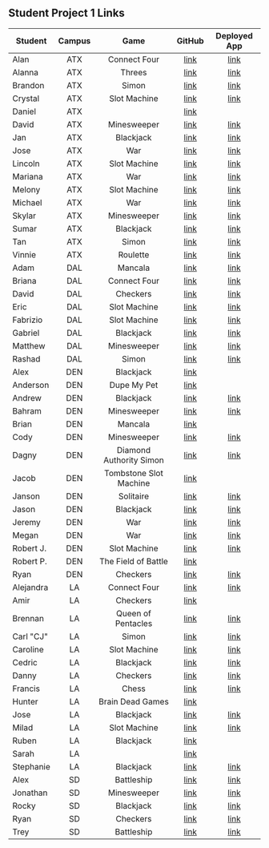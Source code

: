 ## Student Project 1 Links

| Student | Campus | Game | GitHub | Deployed App |
|---|:---:|:---:|:---:|:---:|
| Alan | ATX | Connect Four | [link](https://github.com/acmccracken/Connect4) | [link](https://acmccracken.github.io/Connect4/) |
| Alanna | ATX | Threes | [link](https://github.com/celentanoad/Threes) | [link](https://celentanoad.github.io/Threes/) |
| Brandon | ATX | Simon | [link](https://github.com/bcarteratx/project1-simon) |  [link](https://bcarteratx.github.io/project1-simon/)|
| Crystal | ATX | Slot Machine | [link](https://github.com/crystallynnv/slot-machine) | [link](https://crystallynnv.github.io/slot-machine/) |
| Daniel | ATX |  | [link](https://github.com/90dandan/Project-One) |  |
| David | ATX | Minesweeper | [link](https://github.com/DavidStinson/mineland) | [link](https://davidstinson.github.io/mineland/) |
| Jan | ATX | Blackjack | [link](https://github.com/jlee8020/project-blackjack) | [link](https://jlee8020.github.io/project-blackjack/) |
| Jose | ATX | War | [link](https://github.com/newguy-cyber/WAR-Game2) | [link](https://newguy-cyber.github.io/WAR-Game2/) |
| Lincoln | ATX | Slot Machine | [link](https://github.com/lincolnyouree/slot-machine-project-1) | [link](https://lincolnyouree.github.io/slot-machine-project-1/) |
| Mariana | ATX | War | [link](https://github.com/MBJaeger/war) | [link](https://mbjaeger.github.io/war/) |
| Melony | ATX | Slot Machine | [link](https://github.com/msegnit/slot-machine) | [link](https://msegnit.github.io/slot-machine/) |
| Michael | ATX | War | [link](https://github.com/mlackey9601/War) | [link](https://mlackey9601.github.io/War/) |
| Skylar | ATX | Minesweeper | [link](https://github.com/skylarw19/Minesweeper) | [link](https://skylarw19.github.io/Minesweeper/) |
| Sumar | ATX | Blackjack | [link](https://github.com/sumardey5/BlackjackRepo) |  [link](https://sumardey5.github.io/BlackjackRepo/) |
| Tan | ATX | Simon | [link](https://github.com/zeroxposur18/Project-One) | [link](https://zeroxposur18.github.io/Simon/) |
| Vinnie | ATX | Roulette | [link](https://github.com/vin23-dev/SEIproject1) | [link](https://vin23-dev.github.io/SEIproject1/) |
| Adam | DAL | Mancala | [link](https://github.com/azebolsky/Mancala) | [link](https://azebolsky.github.io/Mancala/) |
| Briana | DAL | Connect Four | [link](https://github.com/bnfisher4/project-1) | [link](https://bnfisher4.github.io/project-1/) |
| David | DAL | Checkers | [link](https://github.com/fastlane27/checkers-game) | [link](https://fastlane27.github.io/checkers-game/) |
| Eric | DAL | Slot Machine | [link](https://github.com/ericjames3681/slot-machine) | [link](https://ericjames3681.github.io/slot-machine/) |
| Fabrizio | DAL | Slot Machine | [link](https://github.com/fabo22/slot-machine-game) | [link](https://fabo22.github.io/slot-machine-game/) |
| Gabriel | DAL | Blackjack | [link](https://github.com/gar0085/blackjack-game) | [link](https://gar0085.github.io/blackjack-game/) |
| Matthew | DAL | Minesweeper | [link](https://github.com/Matthew-Coalson/MINESWEEPER-BROWSER-GAME) | [link](https://matthew-coalson.github.io/MINESWEEPER-BROWSER-GAME/) |
| Rashad | DAL | Simon | [link](https://github.com/showboat051/simonGame) | [link](https://showboat051.github.io/simonGame/) |
| Alex | DEN | Blackjack | [link](https://github.com/Jennings6248/BlackJack) |  |
| Anderson | DEN | Dupe My Pet | [link](https://github.com/anderama100/DupeMyPet) |  |
| Andrew | DEN | Blackjack | [link](https://github.com/aclark13861/Black-jack) |  [link](https://aclark13861.github.io/Black-jack/) |
| Bahram | DEN | Minesweeper | [link](https://github.com/movlan/SEI-project-1-Minesweeper/) | [link](https://movlan.github.io/SEI-project-1-Minesweeper/) |
| Brian | DEN | Mancala | [link](https://github.com/brianbellini/Mancala) |  |
| Cody | DEN | Minesweeper | [link](https://github.com/CodyLHart/minesweeper) | [link](https://codylhart.github.io/minesweeper/) |
| Dagny | DEN | Diamond Authority Simon | [link](https://github.com/DagnyJay/diamond-authority-simon) | [link](https://dagnyjay.github.io/diamond-authority-simon/) |
| Jacob | DEN | Tombstone Slot Machine | [link](https://github.com/LaunchPad90/TombstoneSlotMachine) |  |
| Janson | DEN | Solitaire | [link](https://github.com/jayjaybunce/Solitaire-JS) | [link](https://jayjaybunce.github.io/Solitaire-JS/) |
| Jason | DEN | Blackjack | [link](https://github.com/JasonCasse/Blackjack) | [link](https://jasoncasse.github.io/Blackjack/) |
| Jeremy | DEN | War | [link](https://github.com/TheJoo44/War-Game) | [link](https://thejoo44.github.io/War-Game/) |
| Megan | DEN | War | [link](https://github.com/meganforgey/WAR) | [link](https://meganforgey.github.io/WAR/) |
| Robert J. | DEN | Slot Machine | [link](https://github.com/rjohnson0707/Slot-Machine) | [link](https://rjohnson0707.github.io/Slot-Machine/) |
| Robert P. | DEN | The Field of Battle | [link](https://github.com/rperillo1/The-Field-of-Battle) |  |
| Ryan | DEN | Checkers | [link](https://github.com/Ryan-Finch/Checkers) | [link](https://ryan-finch.github.io/Checkers/) |
| Alejandra | LA | Connect Four | [link](https://github.com/patinoale/project1-connect-four) | [link](https://patinoale.github.io/project1-connect-four/) |
| Amir | LA | Checkers | [link](https://github.com/Amir9499-99/Checkers-Game) |  |
| Brennan | LA | Queen of Pentacles | [link](https://github.com/Chariot7/Project1) | [link](https://chariot7.github.io/Project1/) |
| Carl "CJ" | LA | Simon | [link](https://github.com/cjstokes91/SIMON-SAYS) | [link](https://cjstokes91.github.io/SIMON-SAYS/) |
| Caroline | LA | Slot Machine | [link](https://github.com/H-b8/slot-machine-game) | [link](https://h-b8.github.io/slot-machine-game/) |
| Cedric | LA | Blackjack | [link](https://github.com/ccrisolo/project1) | [link](https://ccrisolo.github.io/project1/) |
| Danny | LA | Checkers | [link](https://github.com/chasmad/checkers) | [link](https://chasmad.github.io/checkers/) |
| Francis | LA | Chess | [link](https://git.generalassemb.ly/FrancisMel24/Project_1_Chess_Game) | [link](https://pages.git.generalassemb.ly/FrancisMel24/Project_1_Chess_Game/) |
| Hunter | LA | Brain Dead Games | [link](https://github.com/Hunner4D/b-d-games) |  |
| Jose | LA | Blackjack | [link](https://github.com/codecallogic/blackjack) | [link](https://codecallogic.github.io/blackjack/) |
| Milad | LA | Slot Machine | [link](https://github.com/MiladMalakooti/slot-machine-game) | [link](https://miladmalakooti.github.io/slot-machine-game/) |
| Ruben | LA | Blackjack | [link](https://github.com/R101010/Blackjack--Honest-Cheat) |  |
| Sarah | LA |  | [link](https://github.com/arghmatey/project1) |  |
| Stephanie | LA | Blackjack | [link](https://github.com/skimalee/blackjack) | [link](https://skimalee.github.io/blackjack/) |
| Alex | SD | Battleship | [link](https://git.generalassemb.ly/Codealicious/battleship) | [link](https://pages.git.generalassemb.ly/Codealicious/battleship/) |
| Jonathan | SD | Minesweeper | [link](https://github.com/WhskyRbbt/Project-1) | [link](https://whskyrbbt.github.io/Project-1/) |
| Rocky | SD | Blackjack | [link](https://github.com/rockyliwanag/Blackjack) | [link](https://rockyliwanag.github.io/Blackjack/) |
| Ryan | SD | Checkers | [link](https://github.com/RyanBranco/Checkers) | [link](https://ryanbranco.github.io/Checkers/) |
| Trey | SD | Battleship | [link](https://github.com/tshuldberg/Battleship-JS/) | [link](https://tshuldberg.github.io/Battleship-JS/) |
